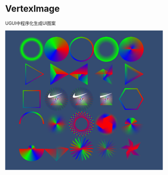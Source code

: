 # VertexImage
UGUI中程序化生成UI图案

![Screenshot](https://github.com/znyb/znyb.github.io/blob/master/Image/VertexImage.png)
